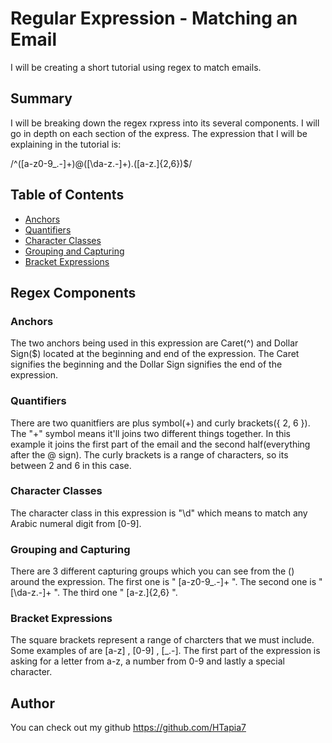 # Regular Expression - Matching an Email

I will be creating a short tutorial using regex to match emails. 

## Summary

I will be breaking down the regex rxpress into its several components. I will go in depth on each section of the express. The expression that I will be explaining in the tutorial is: 

/^([a-z0-9_\.-]+)@([\da-z\.-]+)\.([a-z\.]{2,6})$/

## Table of Contents

- [Anchors](#anchors)
- [Quantifiers](#quantifiers)
- [Character Classes](#character-classes)
- [Grouping and Capturing](#grouping-and-capturing)
- [Bracket Expressions](#bracket-expressions)

## Regex Components

### Anchors

The two anchors being used in this expression are Caret(^) and Dollar Sign($) located at the beginning and end of the expression. The Caret signifies the beginning and the Dollar Sign signifies the end of the expression.

### Quantifiers

There are two quanitfiers are plus symbol(+) and curly brackets({ 2, 6 }). The "+" symbol means it'll joins two different things together. In this example it joins the first part of the email and the second half(everything after the @ sign). The curly brackets is a range of characters, so its between 2 and 6 in this case.

### Character Classes

The character class in this expression is "\d" which means to match any Arabic numeral digit from [0-9].

### Grouping and Capturing

There are 3 different capturing groups which you can see from the () around the expression. The first one is " [a-z0-9_\.-]+ ". The second one is " [\da-z\.-]+ ". The third one " [a-z\.]{2,6} ". 

### Bracket Expressions

The square brackets represent a range of charcters that we must include. Some examples of are [a-z] , [0-9] , [_\.-]. The first part of the expression is asking for a letter from a-z, a number from 0-9 and lastly a special character. 

## Author

You can check out my github https://github.com/HTapia7 